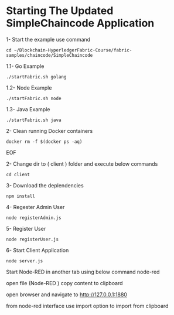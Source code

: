 # Starting The Updated SimpleChaincode Application

1- Start the example use command 
```
cd ~/Blockchain-HyperledgerFabric-Course/fabric-samples/chaincode/SimpleChaincode
```

1.1- Go Example
```
./startFabric.sh golang
```
1.2- Node Example
```
./startFabric.sh node
```
1.3- Java Example
```
./startFabric.sh java
```

2- Clean running Docker containers
```
docker rm -f $(docker ps -aq)
```

EOF

2- Change dir to ( client ) folder and execute below commands 
```
cd client
```
3- Download the deplendencies
```
npm install
```
4- Regester Admin User
```
node registerAdmin.js
```
5- Register User
```
node registerUser.js
```
6- Start Client Application
```
node server.js
```

Start Node-RED in another tab using below command 
node-red

open file (Node-RED ) copy content to clipboard 

open browser and navigate to 
http://127.0.0.1:1880

from node-red interface use import option to import from clipboard 









